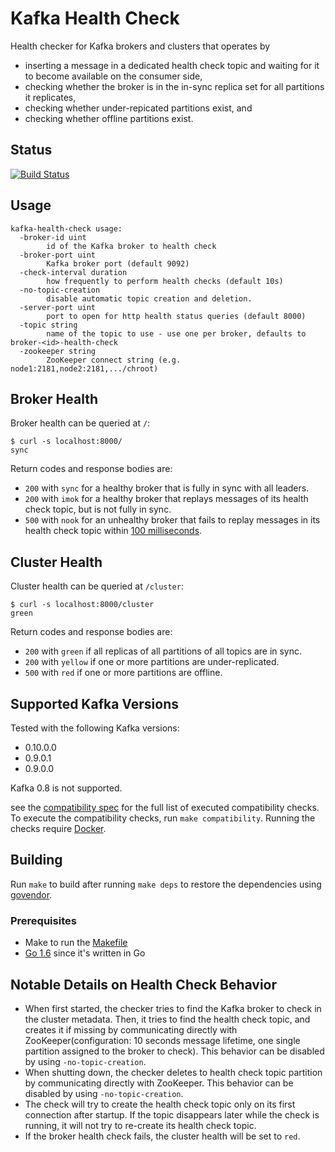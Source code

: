 # Kafka Health Check

Health checker for Kafka brokers and clusters that operates by

* inserting a message in a dedicated health check topic and waiting for it to
become available on the consumer side,
* checking whether the broker is in the in-sync replica set for all partitions it replicates,
* checking whether under-repicated partitions exist, and
* checking whether offline partitions exist.

## Status
[![Build Status](https://travis-ci.org/andreas-schroeder/kafka-health-check.svg?branch=master)](https://travis-ci.org/andreas-schroeder/kafka-health-check)

## Usage

```
kafka-health-check usage:
  -broker-id uint
    	id of the Kafka broker to health check
  -broker-port uint
    	Kafka broker port (default 9092)
  -check-interval duration
    	how frequently to perform health checks (default 10s)
  -no-topic-creation
    	disable automatic topic creation and deletion.
  -server-port uint
    	port to open for http health status queries (default 8000)
  -topic string
    	name of the topic to use - use one per broker, defaults to broker-<id>-health-check
  -zookeeper string
    	ZooKeeper connect string (e.g. node1:2181,node2:2181,.../chroot)
```

## Broker Health

Broker health can be queried at `/`:

```
$ curl -s localhost:8000/
sync
```

Return codes and response bodies are:
* `200` with `sync` for a healthy broker that is fully in sync with all leaders.
* `200` with `imok` for a healthy broker that replays messages of its health
                    check topic, but is not fully in sync.
* `500` with `nook` for an unhealthy broker that fails to replay messages in its health
  check topic within [100 milliseconds](./main.go#L42).

## Cluster Health

Cluster health can be queried at `/cluster`:

```
$ curl -s localhost:8000/cluster
green
```

Return codes and response bodies are:
* `200` with `green`  if all replicas of all partitions of all topics are in sync.
* `200` with `yellow` if one or more partitions are under-replicated.
* `500` with `red` if one or more partitions are offline.

## Supported Kafka Versions

Tested with the following Kafka versions:

* 0.10.0.0
* 0.9.0.1
* 0.9.0.0

Kafka 0.8 is not supported.

see the [compatibility spec](./compatibility/spec.yaml) for the full list of executed compatibility checks.
To execute the compatibility checks, run `make compatibility`. Running the checks require [Docker](https://www.docker.com/).

## Building

Run `make` to build after running `make deps` to restore the dependencies using [govendor](https://github.com/kardianos/govendor).

### Prerequisites

* Make to run the [Makefile](Makefile)
* [Go 1.6](https://golang.org/dl/) since it's written in Go


## Notable Details on Health Check Behavior

* When first started, the checker tries to find the Kafka broker to check in the cluster metadata. Then, it tries to
  find the health check topic, and creates it if missing by communicating directly with ZooKeeper(configuration:
  10 seconds message lifetime, one single partition assigned to the broker to check).
  This behavior can be disabled by using `-no-topic-creation`.
* When shutting down, the checker deletes to health check topic partition by communicating directly with ZooKeeper.
  This behavior can be disabled by using `-no-topic-creation`.
* The check will try to create the health check topic only on its first connection after startup. If the topic
  disappears later while the check is running, it will not try to re-create its health check topic.
* If the broker health check fails, the cluster health will be set to `red`.
